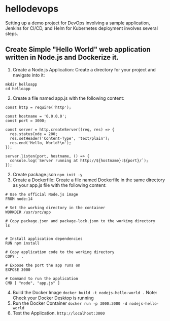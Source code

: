 # hellodevops
Setting up a demo project for DevOps involving a sample application, Jenkins for CI/CD, and Helm for Kubernetes deployment involves several steps.

## Create Simple "Hello World" web application written in Node.js and Dockerize it.
1. Create a Node.js Application:
Create a directory for your project and navigate into it:
```
mkdir helloapp
cd helloapp
```
2. Create a file named app.js with the following content:
```
const http = require('http');

const hostname = '0.0.0.0';
const port = 3000;

const server = http.createServer((req, res) => {
  res.statusCode = 200;
  res.setHeader('Content-Type', 'text/plain');
  res.end('Hello, World!\n');
});

server.listen(port, hostname, () => {
  console.log(`Server running at http://${hostname}:${port}/`);
});

```
2. Create package.json
```npm init -y```
3.  Create a Dockerfile:
Create a file named Dockerfile in the same directory as your app.js file with the following content:
```
# Use the official Node.js image
FROM node:14

# Set the working directory in the container
WORKDIR /usr/src/app

# Copy package.json and package-lock.json to the working directory
ls


# Install application dependencies
RUN npm install

# Copy application code to the working directory
COPY . .

# Expose the port the app runs on
EXPOSE 3000

# Command to run the application
CMD [ "node", "app.js" ]
```
4. Build the Docker Image
```docker build -t nodejs-hello-world .```
Note: Check your Docker Desktop is running
5. Run the Docker Container
```docker run -p 3000:3000 -d nodejs-hello-world```
6. Test the Application.
```http://localhost:3000```